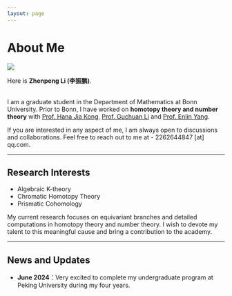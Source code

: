 ```yaml
---
layout: page
---
```


# About Me

<img src="https://zhenpeng-li.github.io/photo/homepage.jpg" class="floatpic">

Here is **Zhenpeng Li (李振鹏)**.<br>  

I am a graduate student in the Department of Mathematics at Bonn University. Prior to Bonn, I have worked on **homotopy theory and number theory** with [Prof. Hana Jia Kong](https://hanajiakong.github.io/), [Prof. Guchuan Li](https://guchuanli.github.io/) and [Prof. Enlin Yang](https://www.math.pku.edu.cn/teachers/yangenlin/ely.htm).<br>










If you are interested in any aspect of me, I am always open to discussions and collaborations. Feel free to reach out to me at - 2262644847 [at] qq.com.

---

## Research Interests


- Algebraic K-theory
- Chromatic Homotopy Theory
- Prismatic Cohomology

My current research focuses on equivariant branches and detailed computations in homotopy theory and number theory. I wish to devote my talent to this meaningful cause and bring a contribution to the academy.

---

## News and Updates

- **June 2024**：Very excited to complete my undergraduate program at Peking University during my four years.

<br>







